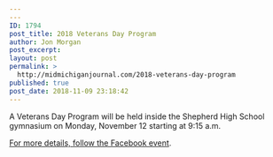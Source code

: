 ```yaml
---
---
ID: 1794
post_title: 2018 Veterans Day Program
author: Jon Morgan
post_excerpt:
layout: post
permalink: >
  http://midmichiganjournal.com/2018-veterans-day-program
published: true
post_date: 2018-11-09 23:18:42
---
```

<p>A Veterans Day Program will be held inside the Shepherd High School gymnasium on Monday, November 12 starting at 9:15 a.m.</p>
<p><a href="https://www.facebook.com/events/2274714059425665/">For more details, follow the Facebook event</a>.</p>